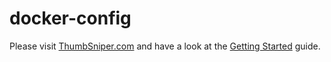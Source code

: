# docker-config

Please visit [ThumbSniper.com](https://thumbsniper.com) and have a look at the [Getting Started](https://thumbsniper.com/docs/gettingstarted) guide.

